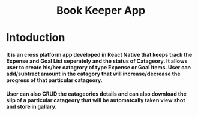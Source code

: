<h1 align="center">Book Keeper App</h1>
<h1>Intoduction</h1>

<h4>
It is an cross platform app developed in React Native that keeps track the Expense and Goal List seperately and the status of Catageory. It allows user to create his/her catagrory of type Expense or Goal Items. User can add/subtract amount in the catagory that will increase/decrease the progress of that particular catageory. 
</h4>
  
<h4>
User can also CRUD the catageories details and can also download the slip of a particular catageory that will be automatcally taken view shot and store in gallary.
</h4>




